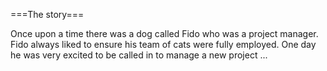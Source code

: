 ===The story===

Once upon a time there was a dog called Fido who was a project manager.  Fido always liked to ensure his team of cats were fully employed.  One day he was very excited to be called in to manage a new project ...
